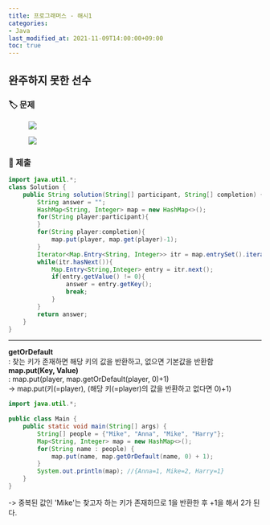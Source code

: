 ```yaml
---
title: 프로그래머스 - 해시1
categories:
- Java
last_modified_at: 2021-11-09T14:00:00+09:00
toc: true
---
```


## 완주하지 못한 선수
### :label: 문제
<figure>
<img src="https://user-images.githubusercontent.com/63999784/140883980-120c1892-512e-4aff-8d75-1888559da675.png">
</figure>
<figure>
<img src="https://user-images.githubusercontent.com/63999784/140884093-85723708-5776-47cb-87a9-c2a6dd22692a.png">
</figure>

### :bookmark: 제출

```java
import java.util.*;
class Solution {
    public String solution(String[] participant, String[] completion) {
        String answer = "";
        HashMap<String, Integer> map = new HashMap<>();
        for(String player:participant){
        }
        for(String player:completion){
            map.put(player, map.get(player)-1);
        }
        Iterator<Map.Entry<String, Integer>> itr = map.entrySet().iterator();
        while(itr.hasNext()){
            Map.Entry<String,Integer> entry = itr.next();
            if(entry.getValue() != 0){
                answer = entry.getKey();
                break;
            }
        }
        return answer;
    }
}
```

---

**getOrDefault** <br>
: 찾는 키가 존재하면 해당 키의 값을 반환하고, 없으면 기본값을 반환함 <br>
**map.put(Key, Value)** <br>
: map.put(player, map.getOrDefault(player, 0)+1) <br>
-> map.put(키(=player), (해당 키(=player)의 값을 반환하고 없다면 0)+1)  <br>

```java
import java.util.*;
 
public class Main {
    public static void main(String[] args) {
        String[] people = {"Mike", "Anna", "Mike", "Harry"};
        Map<String, Integer> map = new HashMap<>();
        for(String name : people) {
            map.put(name, map.getOrDefault(name, 0) + 1);
        }
        System.out.println(map); //{Anna=1, Mike=2, Harry=1}
    }
}
```
-> 중복된 값인 'Mike'는 찾고자 하는 키가 존재하므로 1을 반환한 후 +1을 해서 2가 된다.

